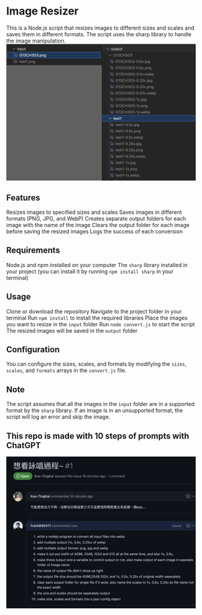 # Image Resizer
This is a Node.js script that resizes images to different sizes and scales and saves them in different formats. The script uses the sharp library to handle the image manipulation.
![](demo.png)

## Features
Resizes images to specified sizes and scales
Saves images in different formats (PNG, JPG, and WebP)
Creates separate output folders for each image with the name of the image
Clears the output folder for each image before saving the resized images
Logs the success of each conversion
## Requirements
Node.js and npm installed on your computer
The `sharp` library installed in your project (you can install it by running `npm install sharp` in your terminal)
## Usage
Clone or download the repository
Navigate to the project folder in your terminal
Run `npm install` to install the required libraries
Place the images you want to resize in the `input` folder
Run `node convert.js` to start the script
The resized images will be saved in the `output` folder
## Configuration
You can configure the sizes, scales, and formats by modifying the `sizes`, `scales`, and `formats` arrays in the `convert.js` file.

## Note
The script assumes that all the images in the `input` folder are in a supported format by the `sharp` library. If an image is in an unsupported format, the script will log an error and skip the image.

## This repo is made with 10 steps of prompts with ChatGPT
![](prompts.jpeg)